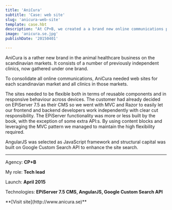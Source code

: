 ```yaml
---
title: 'AniCura'
subtitle: 'Case: web site'
slug: 'anicura-web-site'
template: case.hbt
description: "At CP+B, we created a a brand new online communications platform for one of the largest animal healthcare players in Scandinavia"
image: 'anicura.se.jpg'
publishDate: '20150401'

---
```


AniCura is a rather new brand in the animal healthcare business on the scandinavian markets. It consists of a number of previously independent clinics, now gathered under one brand.

To consolidate all online communications, AniCura needed web sites for each scandinavian market and all clinics in those markets.

The sites needed to be flexible both in terms of reusable components and in responsive behaviour across devices. The customer had already decided on EPiServer 7.5 as their CMS so we went with MVC and Razor to easily let our frontend and backend developers work independently with clear cut responsibility. The EPiServer functionality was more or less built by the book, with the exception of some extra API:s. By using content blocks and leveraging the MVC pattern we managed to maintain the high flexibility required.

AngularJS was selected as JavaScript framework and structural capital was built on Google Custom Search API to enhance the site search.

- - -

Agency: **CP+B**

My role: **Tech lead**

Launch: **April 2015**

Technologies: **EPiServer 7.5 CMS, AngularJS, Google Custom Search API**

<p class="center">
**[Visit site](http://www.anicura.se)**
</p>
